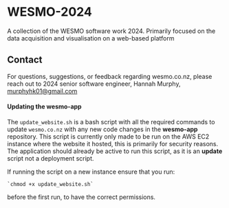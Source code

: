 # WESMO-2024
A collection of the WESMO software work 2024. Primarily focused on the data acquisition and visualisation on a web-based platform

## Contact
For questions, suggestions, or feedback regarding wesmo.co.nz, please reach out to 2024 senior software engineer, Hannah Murphy, murphyhk01@gmail.com

#### Updating the wesmo-app
The `update_website.sh` is a bash script with all the required commands to update `wesmo.co.nz` with any new code changes in the **wesmo-app** repository. This script is currently only made to be run on the AWS EC2 instance where the website it hosted, this is primarily for security reasons. The application should already be active to run this script, as it is an **update** script not a deployment script.

If running the script on a new instance ensure that you run:

    `chmod +x update_website.sh`
    
before the first run, to have the correct permissions.